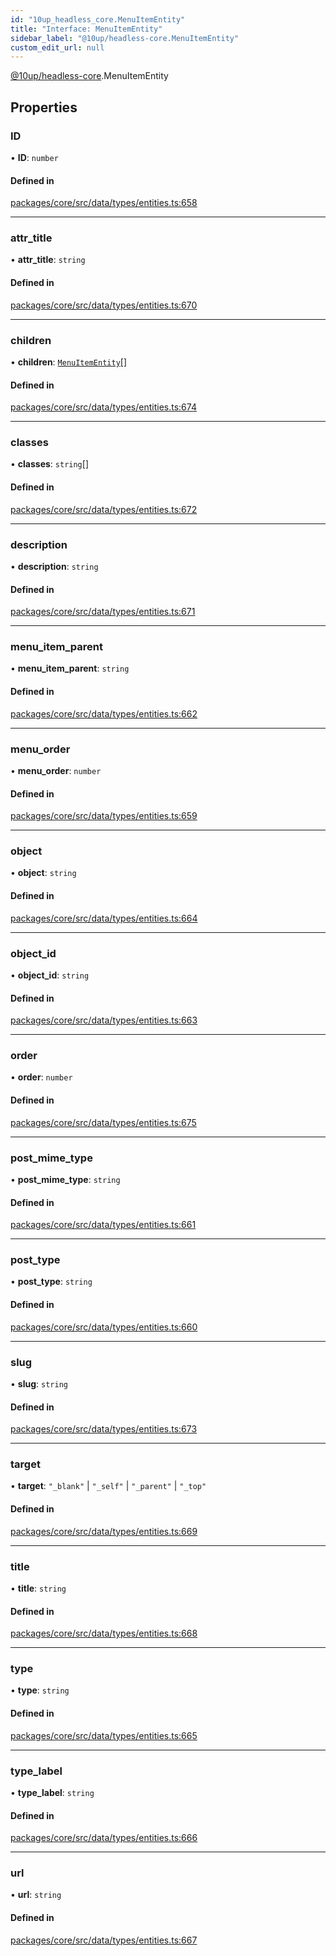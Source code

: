 ```yaml
---
id: "10up_headless_core.MenuItemEntity"
title: "Interface: MenuItemEntity"
sidebar_label: "@10up/headless-core.MenuItemEntity"
custom_edit_url: null
---
```


[@10up/headless-core](../modules/10up_headless_core.md).MenuItemEntity

## Properties

### ID

• **ID**: `number`

#### Defined in

[packages/core/src/data/types/entities.ts:658](https://github.com/10up/headless/blob/d270384/packages/core/src/data/types/entities.ts#L658)

___

### attr\_title

• **attr\_title**: `string`

#### Defined in

[packages/core/src/data/types/entities.ts:670](https://github.com/10up/headless/blob/d270384/packages/core/src/data/types/entities.ts#L670)

___

### children

• **children**: [`MenuItemEntity`](10up_headless_core.MenuItemEntity.md)[]

#### Defined in

[packages/core/src/data/types/entities.ts:674](https://github.com/10up/headless/blob/d270384/packages/core/src/data/types/entities.ts#L674)

___

### classes

• **classes**: `string`[]

#### Defined in

[packages/core/src/data/types/entities.ts:672](https://github.com/10up/headless/blob/d270384/packages/core/src/data/types/entities.ts#L672)

___

### description

• **description**: `string`

#### Defined in

[packages/core/src/data/types/entities.ts:671](https://github.com/10up/headless/blob/d270384/packages/core/src/data/types/entities.ts#L671)

___

### menu\_item\_parent

• **menu\_item\_parent**: `string`

#### Defined in

[packages/core/src/data/types/entities.ts:662](https://github.com/10up/headless/blob/d270384/packages/core/src/data/types/entities.ts#L662)

___

### menu\_order

• **menu\_order**: `number`

#### Defined in

[packages/core/src/data/types/entities.ts:659](https://github.com/10up/headless/blob/d270384/packages/core/src/data/types/entities.ts#L659)

___

### object

• **object**: `string`

#### Defined in

[packages/core/src/data/types/entities.ts:664](https://github.com/10up/headless/blob/d270384/packages/core/src/data/types/entities.ts#L664)

___

### object\_id

• **object\_id**: `string`

#### Defined in

[packages/core/src/data/types/entities.ts:663](https://github.com/10up/headless/blob/d270384/packages/core/src/data/types/entities.ts#L663)

___

### order

• **order**: `number`

#### Defined in

[packages/core/src/data/types/entities.ts:675](https://github.com/10up/headless/blob/d270384/packages/core/src/data/types/entities.ts#L675)

___

### post\_mime\_type

• **post\_mime\_type**: `string`

#### Defined in

[packages/core/src/data/types/entities.ts:661](https://github.com/10up/headless/blob/d270384/packages/core/src/data/types/entities.ts#L661)

___

### post\_type

• **post\_type**: `string`

#### Defined in

[packages/core/src/data/types/entities.ts:660](https://github.com/10up/headless/blob/d270384/packages/core/src/data/types/entities.ts#L660)

___

### slug

• **slug**: `string`

#### Defined in

[packages/core/src/data/types/entities.ts:673](https://github.com/10up/headless/blob/d270384/packages/core/src/data/types/entities.ts#L673)

___

### target

• **target**: ``"_blank"`` \| ``"_self"`` \| ``"_parent"`` \| ``"_top"``

#### Defined in

[packages/core/src/data/types/entities.ts:669](https://github.com/10up/headless/blob/d270384/packages/core/src/data/types/entities.ts#L669)

___

### title

• **title**: `string`

#### Defined in

[packages/core/src/data/types/entities.ts:668](https://github.com/10up/headless/blob/d270384/packages/core/src/data/types/entities.ts#L668)

___

### type

• **type**: `string`

#### Defined in

[packages/core/src/data/types/entities.ts:665](https://github.com/10up/headless/blob/d270384/packages/core/src/data/types/entities.ts#L665)

___

### type\_label

• **type\_label**: `string`

#### Defined in

[packages/core/src/data/types/entities.ts:666](https://github.com/10up/headless/blob/d270384/packages/core/src/data/types/entities.ts#L666)

___

### url

• **url**: `string`

#### Defined in

[packages/core/src/data/types/entities.ts:667](https://github.com/10up/headless/blob/d270384/packages/core/src/data/types/entities.ts#L667)
